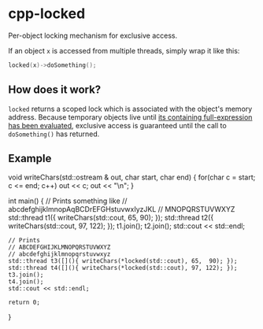 # cpp-locked
Per-object locking mechanism for exclusive access.

If an object ``x`` is accessed from multiple threads, simply wrap it like this:

```cpp
locked(x)->doSomething();
```

## How does it work?

``locked`` returns a scoped lock which is associated with the object's memory address. Because temporary objects live until [its containing full-expression has been evaluated](http://en.cppreference.com/w/cpp/language/lifetime), exclusive access is guaranteed until the call to ``doSomething()`` has returned.

## Example
void writeChars(std::ostream & out, char start, char end)
{
    for(char c = start; c <= end; c++) out << c;
    out << "\n";
}

int main()
{
    // Prints something like
    // abcdefghijklmnopAqBCDrEFGHstuvwxIyzJKL
    // MNOPQRSTUVWXYZ
    std::thread t1([](){ writeChars(std::cout, 65,  90); });
    std::thread t2([](){ writeChars(std::cout, 97, 122); });
    t1.join();
    t2.join();
    std::cout << std::endl;

    // Prints
    // ABCDEFGHIJKLMNOPQRSTUVWXYZ
    // abcdefghijklmnopqrstuvwxyz
    std::thread t3([](){ writeChars(*locked(std::cout), 65,  90); });
    std::thread t4([](){ writeChars(*locked(std::cout), 97, 122); });
    t3.join();
    t4.join();
    std::cout << std::endl;

    return 0;
}
```
